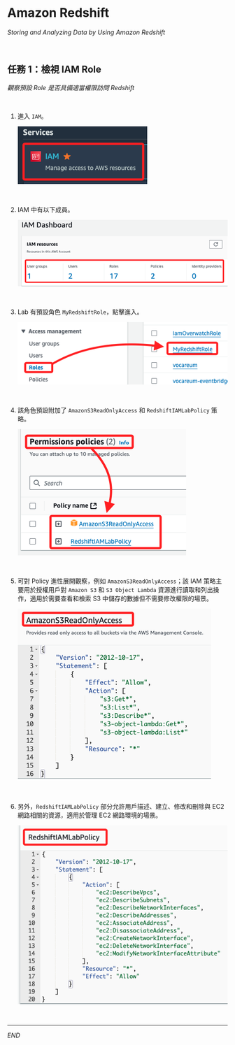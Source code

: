 # Amazon Redshift

_Storing and Analyzing Data by Using Amazon Redshift_

<br>

## 任務 1：檢視 IAM Role

_觀察預設 Role 是否具備適當權限訪問 Redshift_

<br>

1. 進入 `IAM`。

    ![](images/img_02.png)

<br>

2. IAM 中有以下成員。

    ![](images/img_25.png)

<br>

3. Lab 有預設角色 `MyRedshiftRole`，點擊進入。

    ![](images/img_03.png)

<br>

4. 該角色預設附加了 `AmazonS3ReadOnlyAccess` 和 `RedshiftIAMLabPolicy` 策略。

    ![](images/img_04.png)

<br>

5. 可對 Policy 進性展開觀察，例如 `AmazonS3ReadOnlyAccess`；該 IAM 策略主要用於授權用戶對 `Amazon S3` 和 `S3 Object Lambda` 資源進行讀取和列出操作，適用於需要查看和檢索 S3 中儲存的數據但不需要修改權限的場景。

    ![](images/img_26.png)

<br>

6. 另外，`RedshiftIAMLabPolicy` 部分允許用戶描述、建立、修改和刪除與 EC2 網路相關的資源，適用於管理 EC2 網路環境的場景。

    ![](images/img_27.png)

<br>

___

_END_